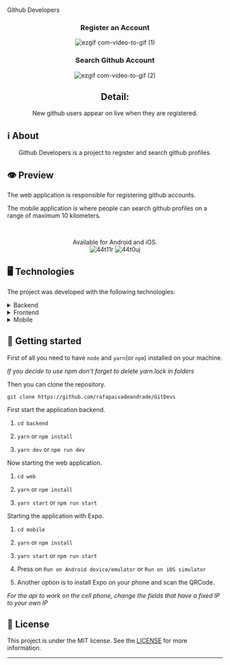 

Github Developers

</h1>


<div  align="center">

   <h3>Register an Account </h3>

![ezgif com-video-to-gif (1)](https://user-images.githubusercontent.com/51189721/85257576-10b7c700-b434-11ea-87ef-137d6727ffe2.gif)

   <h3>Search Github Account</h3>


![ezgif com-video-to-gif (2)](https://user-images.githubusercontent.com/51189721/85258051-caaf3300-b434-11ea-8af8-fd8e3408deea.gif)

<h2>Detail:</h2>
<p>New github users appear on live when they are registered.</p>

</div>



  

## ℹ️ About

  

<div  align="center">

  

<p  align="center">

Github Developers is a project to register and search github profiles.

</p>

  


</div>

  

## 👁 Preview

  

The web application is responsible for registering github accounts.

 
The mobile application is where people can search github profiles on a range of maximum 10 kilometers.

<div  align="center">


<br/>

Available for Android and iOS.
<br/>
 ![44t11r](https://user-images.githubusercontent.com/51189721/84429725-a8c4dd80-abf6-11ea-97ca-10b3bf374260.gif) ![44t0uj](https://user-images.githubusercontent.com/51189721/84429724-a6fb1a00-abf6-11ea-9fc2-564c1caec05c.gif)

</div>

  

## 🖥 Technologies


The project was developed with the following technologies:

  

<details>

<summary>Backend</summary>

 
- [Cors](https://www.npmjs.com/package/cors)

- [Express](https://www.npmjs.com/package/express)

- [Node.js](https://nodejs.org/)

-- [Mongoose](https://www.npmjs.com/package/mongoose)

--[WebSocket](https://www.npmjs.com/package/react-websocket)
  

</details>

  

<details>

<summary>Frontend</summary>

  

- [Axios](https://www.npmjs.com/package/axios)


- [React](https://pt-br.reactjs.org/)

- [Styled Components](https://styled-components.com/)


</details>

  

<details>

<summary>Mobile</summary>

  

- [Axios](https://www.npmjs.com/package/axios)

- [Expo](https://expo.io/learn)

- [Expo Location](https://docs.expo.io/versions/latest/sdk/location/)

- [Expo Vecto Icons](https://docs.expo.io/guides/icons/)

- [React](https://pt-br.reactjs.org/)

- [React Native](https://reactnative.dev/)

- [React Native Appearance](https://github.com/expo/react-native-appearance)

- [React Navigation](https://reactnavigation.org/)

- [React Navigation Stack](https://www.npmjs.com/package/react-navigation-stack)

- [React Native Maps](https://www.npmjs.com/package/react-native-maps)

- [React Native Web View](https://www.npmjs.com/package/react-native-webview)

- [Socket IO](https://www.npmjs.com/package/socket.io)

- [Styled Components](https://styled-components.com/)

  

</details>

  

## 🚀 Getting started

  

First of all you need to have `node` and `yarn`(or `npm`) installed on your machine.

  

_If you decide to use npm don't forget to delete yarn.lock in folders_

  

Then you can clone the repository.

  

`git clone https://github.com/rafapaivadeandrade/GitDevs`

  

First start the application backend.

  

1. `cd backend`

2. `yarn` or `npm install`

3. `yarn dev` or `npm run dev`

  

Now starting the web application.

  

1. `cd web`

2. `yarn` or `npm install`

3. `yarn start` or `npm run start`

  

Starting the application with Expo.

  

1. `cd mobile`

2. `yarn` or `npm install`

3. `yarn start` or `npm run start`

4. Press on `Run on Android device/emulator` or `Run on iOS simulator`

5. Another option is to install Expo on your phone and scan the QRCode.

  

_For the api to work on the cell phone, change the fields that have a fixed IP to your own IP_

  

## 📝 License

  

This project is under the MIT license. See the [LICENSE]([https://github.com/rafapaivadeandrade/GitDevs/blob/master/LICENSE.md](https://github.com/rafapaivadeandrade/GitDevs/blob/master/LICENSE.md)) for more information.

  

---

